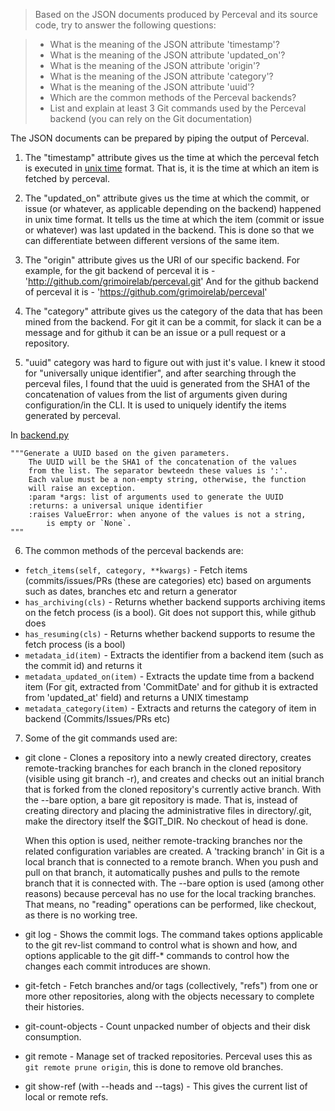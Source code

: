 > Based on the JSON documents produced by Perceval and its source code, try to answer the following questions:

> * What is the meaning of the JSON attribute 'timestamp'?
> * What is the meaning of the JSON attribute 'updated_on'?
> * What is the meaning of the JSON attribute 'origin'?
> * What is the meaning of the JSON attribute 'category'?
> * What is the meaning of the JSON attribute 'uuid'?
> * Which are the common methods of the Perceval backends?
> * List and explain at least 3 Git commands used by the Perceval backend (you can rely on the Git documentation)


The JSON documents can be prepared by piping the output of Perceval.

1) The "timestamp" attribute gives us the time at which the perceval fetch is executed in [unix time](https://en.wikipedia.org/wiki/Unix_time) format. That is, it is the time at which an item is fetched by perceval. 

2) The "updated_on" attribute gives us the time at which the commit, or issue (or whatever, as applicable depending on the backend) happened in unix time format. It tells us the time at which the item (commit or issue or whatever) was last updated in the backend. This is done so that we can differentiate between different versions of the same item. 

3) The "origin" attribute gives us the URI of our specific backend.
For example, for the git backend of perceval it is - 'http://github.com/grimoirelab/perceval.git'
And for the github backend of perceval it is - 'https://github.com/grimoirelab/perceval'

4) The "category" attribute gives us the category of the data that has been mined from the backend. For git it can be a commit, for slack it can be a message and for github it can be an issue or a pull request or a repository.

5) "uuid" category was hard to figure out with just it's value. I knew it stood for "universally unique identifier", and after searching through the perceval files, I found that the uuid is generated from the SHA1 of the concatenation of values from the list of arguments given during configuration/in the CLI. It is used to uniquely identify the items generated by perceval.

In [backend.py](https://github.com/chaoss/grimoirelab-perceval/blob/7dfb8b6ddc7a85aab2347b08e5859d662d2e9b7f/perceval/backend.py#L509)

```
"""Generate a UUID based on the given parameters.
    The UUID will be the SHA1 of the concatenation of the values
    from the list. The separator bewteedn these values is ':'.
    Each value must be a non-empty string, otherwise, the function
    will raise an exception.
    :param *args: list of arguments used to generate the UUID
    :returns: a universal unique identifier
    :raises ValueError: when anyone of the values is not a string,
        is empty or `None`.
"""
```

6) The common methods of the perceval backends are:

- `fetch_items(self, category, **kwargs)` - Fetch items (commits/issues/PRs (these are categories) etc) based on arguments such as dates, branches etc and return a generator
- `has_archiving(cls)` - Returns whether backend supports archiving items on the fetch process (is a bool). Git does not support this, while github does
- `has_resuming(cls)` - Returns whether backend supports to resume the fetch process (is a bool)
- `metadata_id(item)` - Extracts the identifier from a backend item (such as the commit id) and returns it
- `metadata_updated_on(item)` - Extracts the update time from a backend item (For git, extracted from 'CommitDate' and for github it is extracted from 'updated_at' field) and returns a UNIX timestamp
- `metadata_category(item)` - Extracts and returns the category of item in backend (Commits/Issues/PRs etc)

7) Some of the git commands used are:

- git clone - Clones a repository into a newly created directory, creates remote-tracking branches for each branch in the cloned repository (visible using git branch -r), and creates and checks out an initial branch that is forked from the cloned repository's currently active branch. With the --bare option, a bare git repository is made. That is, instead of creating directory and placing the administrative files in directory/.git, make the directory itself the $GIT_DIR. No checkout of head is done.
    
    When this option is used, neither remote-tracking branches nor the related configuration variables are created. A 'tracking branch' in Git is a local branch that is connected to a remote branch. When you push and pull on that branch, it automatically pushes and pulls to the remote branch that it is connected with. The --bare option is used (among other reasons) because perceval has no use for the local tracking branches. That means, no "reading" operations can be performed, like checkout, as there is no working tree.

- git log - Shows the commit logs.
The command takes options applicable to the git rev-list command to control what is shown and how, and options applicable to the git diff-* commands to control how the changes each commit introduces are shown.

- git-fetch - Fetch branches and/or tags (collectively, "refs") from one or more other repositories, along with the objects necessary to complete their histories.

- git-count-objects - Count unpacked number of objects and their disk consumption.

- git remote - Manage set of tracked repositories. Perceval uses this as `git remote prune origin`, this is done to remove old branches.

- git show-ref (with --heads and --tags) - This gives the current list of local or remote refs.



